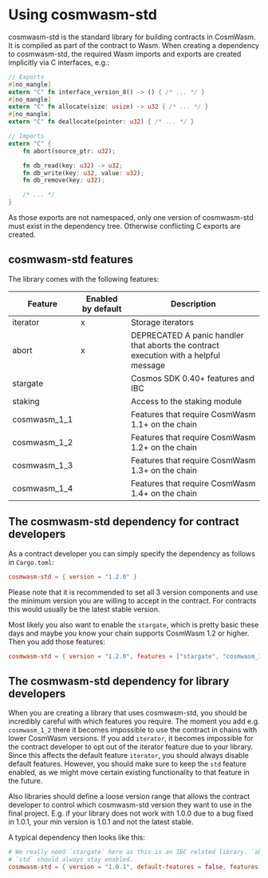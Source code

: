 # Using cosmwasm-std

cosmwasm-std is the standard library for building contracts in CosmWasm. It is
compiled as part of the contract to Wasm. When creating a dependency to
cosmwasm-std, the required Wasm imports and exports are created implicitly via C
interfaces, e.g.:

```rust
// Exports
#[no_mangle]
extern "C" fn interface_version_8() -> () { /* ... */ }
#[no_mangle]
extern "C" fn allocate(size: usize) -> u32 { /* ... */ }
#[no_mangle]
extern "C" fn deallocate(pointer: u32) { /* ... */ }

// Imports
extern "C" {
    fn abort(source_ptr: u32);

    fn db_read(key: u32) -> u32;
    fn db_write(key: u32, value: u32);
    fn db_remove(key: u32);

    /* ... */
}
```

As those exports are not namespaced, only one version of cosmwasm-std must exist
in the dependency tree. Otherwise conflicting C exports are created.

## cosmwasm-std features

The library comes with the following features:

| Feature      | Enabled by default | Description                                                                          |
| ------------ | ------------------ | ------------------------------------------------------------------------------------ |
| iterator     | x                  | Storage iterators                                                                    |
| abort        | x                  | DEPRECATED A panic handler that aborts the contract execution with a helpful message |
| stargate     |                    | Cosmos SDK 0.40+ features and IBC                                                    |
| staking      |                    | Access to the staking module                                                         |
| cosmwasm_1_1 |                    | Features that require CosmWasm 1.1+ on the chain                                     |
| cosmwasm_1_2 |                    | Features that require CosmWasm 1.2+ on the chain                                     |
| cosmwasm_1_3 |                    | Features that require CosmWasm 1.3+ on the chain                                     |
| cosmwasm_1_4 |                    | Features that require CosmWasm 1.4+ on the chain                                     |

## The cosmwasm-std dependency for contract developers

As a contract developer you can simply specify the dependency as follows in
`Cargo.toml`:

```toml
cosmwasm-std = { version = "1.2.0" }
```

Please note that it is recommended to set all 3 version components and use the
minimum version you are willing to accept in the contract. For contracts this
would usually be the latest stable version.

Most likely you also want to enable the `stargate`, which is pretty basic these
days and maybe you know your chain supports CosmWasm 1.2 or higher. Then you add
those features:

```toml
cosmwasm-std = { version = "1.2.0", features = ["stargate", "cosmwasm_1_2"] }
```

## The cosmwasm-std dependency for library developers

When you are creating a library that uses cosmwasm-std, you should be incredibly
careful with which features you require. The moment you add e.g. `cosmwasm_1_2`
there it becomes impossible to use the contract in chains with lower CosmWasm
versions. If you add `iterator`, it becomes impossible for the contract
developer to opt out of the iterator feature due to your library. Since this
affects the default feature `iterator`, you should always disable default
features. However, you should make sure to keep the `std` feature enabled, as we
might move certain existing functionality to that feature in the future.

Also libraries should define a loose version range that allows the contract
developer to control which cosmwasm-std version they want to use in the final
project. E.g. if your library does not work with 1.0.0 due to a bug fixed in
1.0.1, your min version is 1.0.1 and not the latest stable.

A typical dependency then looks like this:

```toml
# We really need `stargate` here as this is an IBC related library. `abort` and `iterator` are not needed.
# `std` should always stay enabled.
cosmwasm-std = { version = "1.0.1", default-features = false, features = ["std", "stargate"] }
```
